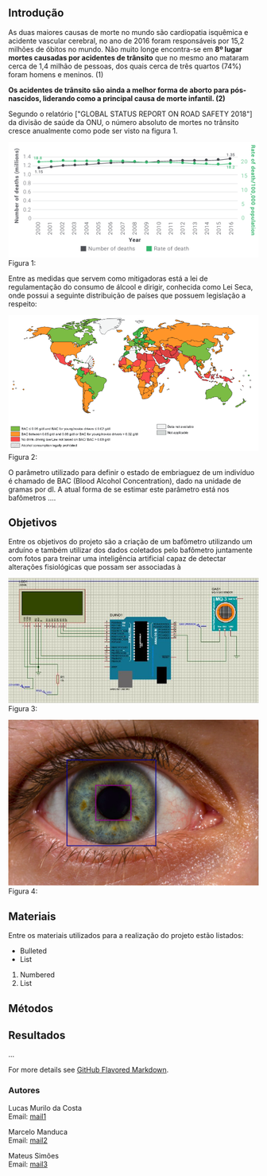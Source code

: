 ## Introdução

As duas maiores causas de morte no mundo são cardiopatia isquêmica e acidente vascular cerebral, no ano de 2016 foram responsáveis por 15,2 milhões de óbitos no mundo. Não muito longe encontra-se em **8º lugar mortes causadas por acidentes de trânsito** que no mesmo ano mataram cerca de 1,4 milhão de pessoas, dos quais cerca de três quartos (74%) foram homens e meninos. (1) 


**Os acidentes de trânsito são ainda a melhor forma de aborto para pós-nascidos, liderando como a principal causa de morte infantil. (2)**


Segundo o relatório ["GLOBAL STATUS REPORT ON ROAD SAFETY 2018"] da divisão de saúde da ONU, o número absoluto de mortes no trânsito cresce anualmente como pode ser visto na figura 1. 

![Figura1](https://raw.githubusercontent.com/lcscosta/BACEyeD/master/docs/images/fig1.png)<br />
Figura 1:

Entre as medidas que servem como mitigadoras está a lei de regulamentação do consumo de álcool e dirigir, conhecida como Lei Seca, onde possui a seguinte distribuição de países que possuem legislação a respeito:

![Figura2](https://raw.githubusercontent.com/lcscosta/BACEyeD/master/docs/images/fig2.png)<br />
Figura 2:

O parâmetro utilizado para definir o estado de embriaguez de um indivíduo é chamado de BAC (Blood Alcohol Concentration), dado na unidade de gramas por dl. A atual forma de se estimar este parâmetro está nos bafômetros ....



## Objetivos

Entre os objetivos do projeto são a criação de um bafômetro utilizando um arduíno e também utilizar dos dados coletados pelo bafômetro juntamente com fotos para treinar uma inteligência artificial capaz de detectar alterações fisiológicas que possam ser associadas à 


![Figura3](https://raw.githubusercontent.com/lcscosta/BACEyeD/master/docs/images/fig3.jpeg)<br />
Figura 3:

![Figura4](https://raw.githubusercontent.com/lcscosta/BACEyeD/master/docs/images/fig4.png)<br />
Figura 4:

## Materiais

Entre os materiais utilizados para a realização do projeto estão listados:

- Bulleted
- List

1. Numbered
2. List

## Métodos

## Resultados 

...

For more details see [GitHub Flavored Markdown](https://guides.github.com/features/mastering-markdown/).

### Autores

Lucas Murilo da Costa<br />
Email: [mail1](lucasdacosta@usp.br)

Marcelo Manduca<br />
Email: [mail2](mmanduca@usp.br)

Mateus Simões<br />
Email: [mail3](mateussimoes@usp.br)
